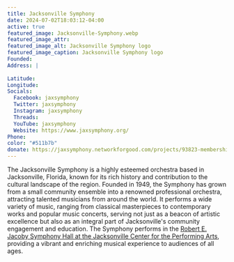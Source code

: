 ```yaml
---
title: Jacksonville Symphony
date: 2024-07-02T18:03:12-04:00
active: true
featured_image: Jacksonville-Symphony.webp
featured_image_attr: 
featured_image_alt: Jacksonville Symphony logo
featured_image_caption: Jacksonville Symphony logo
Founded: 
Address: |
    
Latitude: 
Longitude: 
Socials: 
  Facebook: jaxsymphony
  Twitter: jaxsymphony
  Instagram: jaxsymphony
  Threads:
  YouTube: jaxsymphony
  Website: https://www.jaxsymphony.org/
Phone: 	
color: "#511b7b"
donate: https://jaxsymphony.networkforgood.com/projects/93823-membership?utm_source=web&utm_medium=jaxplays&utm_campaign=donate_btn
---
```

The Jacksonville Symphony is a highly esteemed orchestra based in Jacksonville, Florida, known for its rich history and contribution to the cultural landscape of the region. Founded in 1949, the Symphony has grown from a small community ensemble into a renowned professional orchestra, attracting talented musicians from around the world. It performs a wide variety of music, ranging from classical masterpieces to contemporary works and popular music concerts, serving not just as a beacon of artistic excellence but also as an integral part of Jacksonville's community engagement and education. The Symphony performs in the [Robert E. Jacoby Symphony Hall at the Jacksonville Center for the Performing Arts](/venues/jacoby-symphony-hall/), providing a vibrant and enriching musical experience to audiences of all ages. 